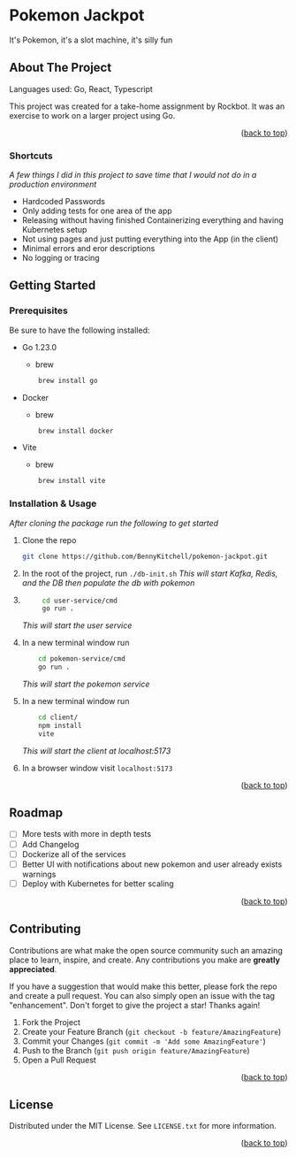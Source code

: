 <a id="readme-top"></a>
# Pokemon Jackpot
It's Pokemon, it's a slot machine, it's silly fun


<!-- ABOUT THE PROJECT -->
## About The Project

Languages used: Go, React, Typescript

This project was created for a take-home assignment by Rockbot. It was an exercise to work on a larger project using Go. 

<p align="right">(<a href="#readme-top">back to top</a>)</p>

### Shortcuts 
_A few things I did in this project to save time that I would not do in a production environment_

* Hardcoded Passwords 
* Only adding tests for one area of the app
* Releasing without having finished Containerizing everything and having Kubernetes setup 
* Not using pages and just putting everything into the App (in the client)
* Minimal errors and eror descriptions
* No logging or tracing

<!-- GETTING STARTED -->
## Getting Started
### Prerequisites


Be sure to have the following installed:
* Go 1.23.0
    * brew
    ```sh
        brew install go
    ```
* Docker
    * brew
    ```sh
        brew install docker
    ```

* Vite
     * brew
    ```sh
        brew install vite
    ```



### Installation & Usage

_After cloning the package run the following to get started_

1. Clone the repo
   ```sh
   git clone https://github.com/BennyKitchell/pokemon-jackpot.git
   ```
2. In the root of the project, run `./db-init.sh` 
    _This will start Kafka, Redis, and the DB then populate the db with pokemon_
3. ```sh
        cd user-service/cmd
        go run .
    ```
    _This will start the user service_
4. In a new terminal window run 
    ```sh
        cd pokemon-service/cmd
        go run .
    ```
    _This will start the pokemon service_

4. In a new terminal window run 
    ```sh
        cd client/
        npm install
        vite
    ```
    _This will start the client at localhost:5173_
5. In a browser window visit `localhost:5173`

<p align="right">(<a href="#readme-top">back to top</a>)</p>


<!-- ROADMAP -->
## Roadmap

- [ ] More tests with more in depth tests
- [ ] Add Changelog
- [ ] Dockerize all of the services
- [ ] Better UI with notifications about new pokemon and user already exists warnings
- [ ] Deploy with Kubernetes for better scaling

<p align="right">(<a href="#readme-top">back to top</a>)</p>



<!-- CONTRIBUTING -->
## Contributing

Contributions are what make the open source community such an amazing place to learn, inspire, and create. Any contributions you make are **greatly appreciated**.

If you have a suggestion that would make this better, please fork the repo and create a pull request. You can also simply open an issue with the tag "enhancement".
Don't forget to give the project a star! Thanks again!

1. Fork the Project
2. Create your Feature Branch (`git checkout -b feature/AmazingFeature`)
3. Commit your Changes (`git commit -m 'Add some AmazingFeature'`)
4. Push to the Branch (`git push origin feature/AmazingFeature`)
5. Open a Pull Request



<p align="right">(<a href="#readme-top">back to top</a>)</p>



<!-- LICENSE -->
## License

Distributed under the MIT License. See `LICENSE.txt` for more information.

<p align="right">(<a href="#readme-top">back to top</a>)</p>
